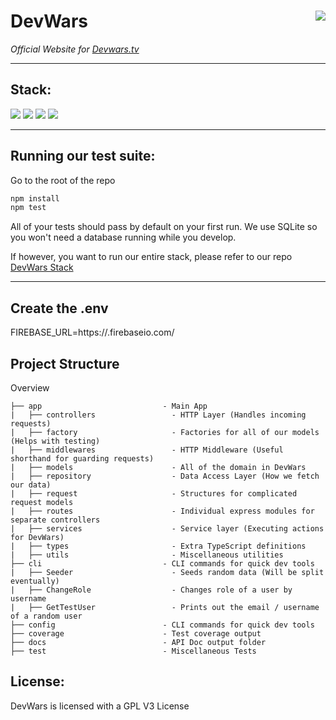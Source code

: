 # DevWars <img align="right" src="http://i.imgur.com/D9giOVL.png">

_Official Website for [Devwars.tv](http://devwars.tv/)_

---

## Stack:

[<img src="https://img.shields.io/badge/Express-brightgreen.svg">](https://expressjs.com/)
[<img src="https://img.shields.io/badge/Typescript-0076c6.svg">](https://www.typescriptlang.org/)
[<img src="https://img.shields.io/badge/TypeORM-red.svg">](http://typeorm.io/#/)
[<img src="https://img.shields.io/badge/MySQL-orange.svg">](https://www.mysql.com/)

---

## Running our test suite:

Go to the root of the repo

```bash
npm install
npm test
```

All of your tests should pass by default on your first run. We use SQLite so you won't need a database running while you develop.

If however, you want to run our entire stack, please refer to our repo [DevWars Stack](https://github.com/DevWars/devwars-stack)

---

## Create the .env

FIREBASE_URL=https://<Your Firebase ID>.firebaseio.com/

## Project Structure

Overview

    ├── app                           - Main App
    |   ├── controllers                 - HTTP Layer (Handles incoming requests)
    |   ├── factory                     - Factories for all of our models (Helps with testing)
    |   ├── middlewares                 - HTTP Middleware (Useful shorthand for guarding requests)
    |   ├── models                      - All of the domain in DevWars
    |   ├── repository                  - Data Access Layer (How we fetch our data)
    |   ├── request                     - Structures for complicated request models
    |   ├── routes                      - Individual express modules for separate controllers
    |   ├── services                    - Service layer (Executing actions for DevWars)
    |   ├── types                       - Extra TypeScript definitions
    |   ├── utils                       - Miscellaneous utilities
    ├── cli                           - CLI commands for quick dev tools
    |   ├── Seeder                      - Seeds random data (Will be split eventually)
    |   ├── ChangeRole                  - Changes role of a user by username
    |   ├── GetTestUser                 - Prints out the email / username of a random user
    ├── config                        - CLI commands for quick dev tools
    ├── coverage                      - Test coverage output
    ├── docs                          - API Doc output folder
    ├── test                          - Miscellaneous Tests

## License:

DevWars is licensed with a GPL V3 License
